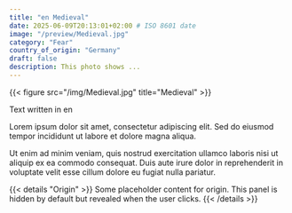 ```yaml
---
title: "en Medieval"
date: 2025-06-09T20:13:01+02:00 # ISO 8601 date
image: "/preview/Medieval.jpg"
category: "Fear"
country_of_origin: "Germany"
draft: false
description: This photo shows ...
---
```


{{< figure src="/img/Medieval.jpg" title="Medieval" >}}

Text written in en

Lorem ipsum dolor sit amet, consectetur adipiscing elit. Sed do eiusmod tempor incididunt ut labore et dolore magna aliqua.

Ut enim ad minim veniam, quis nostrud exercitation ullamco laboris nisi ut aliquip ex ea commodo consequat. Duis aute irure dolor in reprehenderit in voluptate velit esse cillum dolore eu fugiat nulla pariatur.


{{< details "Origin" >}}
Some placeholder content for origin. This panel is hidden by default but revealed when the user clicks.
{{< /details >}}

